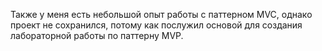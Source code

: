 Также у меня есть небольшой опыт работы с паттерном MVC, однако проект не сохранился, потому как послужил основой для создания лабораторной работы по паттерну MVP.